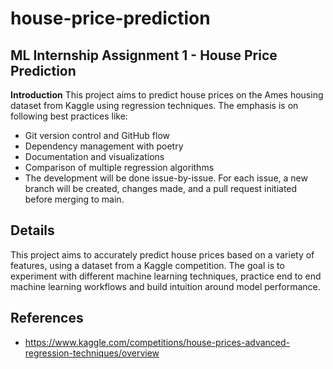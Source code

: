 # house-price-prediction


## ML Internship Assignment 1 - House Price Prediction

**Introduction**
This project aims to predict house prices on the Ames housing dataset from Kaggle using regression techniques. The emphasis is on following best practices like:

- Git version control and GitHub flow
- Dependency management with poetry
- Documentation and visualizations
- Comparison of multiple regression algorithms
- The development will be done issue-by-issue. For each issue, a new branch will be created, changes made, and a pull request initiated before merging to main.

## Details

This project aims to accurately predict house prices based on a variety of features, using a dataset from a Kaggle competition. The goal is to experiment with different machine learning techniques, practice end to end machine learning workflows and build intuition around model performance.  

## References

- https://www.kaggle.com/competitions/house-prices-advanced-regression-techniques/overview

